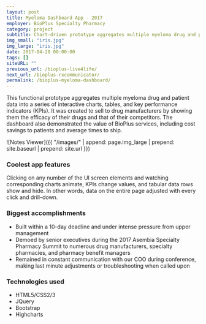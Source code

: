 ```yaml
---
layout: post
title: Myeloma Dashboard App - 2017
employer: BioPlus Specialty Pharmacy
category: project
subtitle: Chart-driven prototype aggregates multiple myeloma drug and patient data
img_small: "iris.jpg"
img_large: "iris.jpg"
date: 2017-04-28 00:00:00
tags: []
siteURL: ""
previous_url: /bioplus-live4life/
next_url: /bioplus-rxcommunicator/
permalink: /bioplus-myeloma-dashboard/
---
```

This functional prototype aggregates multiple myeloma drug and patient data into a series of interactive charts, tables, and key performance indicators (KPIs). It was created to sell to drug manufacturers by showing them the efficacy of their drugs and that of their competitors. The dashboard also demonstrated the value of BioPlus services, including cost savings to patients and average times to ship.       

![Notes Viewer]({{ "/images/" | append: page.img_large | prepend: site.baseurl | prepend: site.url  }})

### Coolest app features
Clicking on any number of the UI screen elements and watching corresponding charts animate, KPIs change values, and tabular data rows show and hide. In other words, data on the entire page adjusted with every click and drill-down.

### Biggest accomplishments
* Built within a 10-day deadline and under intense pressure from upper management
* Demoed by senior executives during the 2017 Asembia Specialty Pharmacy Summit to numerous drug manufacturers, specialty pharmacies, and pharmacy benefit managers
* Remained in constant communication with our COO during conference, making last minute adjustments or troubleshooting when called upon

### Technologies used
* HTML5/CSS2/3
* JQuery
* Bootstrap
* Highcharts
